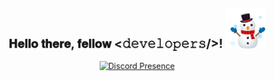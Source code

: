 <div align="center">
<h2> 𝐇𝐞𝐥𝐥𝐨 𝐭𝐡𝐞𝐫𝐞, 𝐟𝐞𝐥𝐥𝐨𝐰 <𝚍𝚎𝚟𝚎𝚕𝚘𝚙𝚎𝚛𝚜/>! <img src="https://github.com/FrostOnAcid/FrostOnAcid/blob/main/snowman-joypixels.gif" width="70px"></h2>

</div>

<div align="center" width="100">

[![Discord Presence](https://lanyard.cnrad.dev/api/630323429836587040)](https://discord.com/users/630323429836587040)

<div align="center" width="80">





